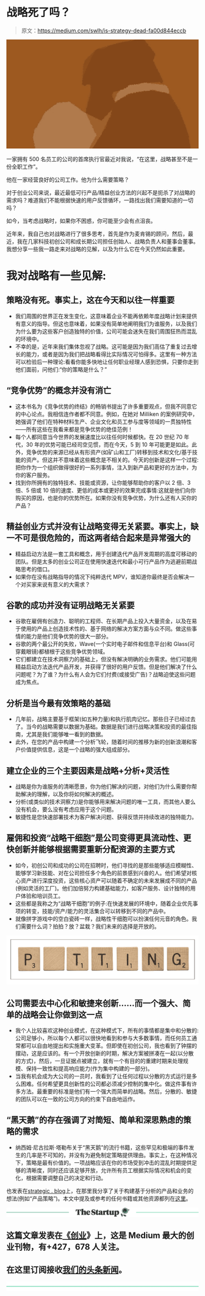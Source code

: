# 战略死了吗？

> 原文：<https://medium.com/swlh/is-strategy-dead-fa00d844eccb>

![](img/f58e85e27d6060340a3cb95dfb11d147.png)

一家拥有 500 名员工的公司的首席执行官最近对我说，“在这里，战略甚至不是一份全职工作”。

他在一家经营良好的公司工作。他为什么需要策略？

对于创业公司来说，最近最低可行产品/精益创业方法的兴起不是扼杀了对战略的需求吗？难道我们不能根据快速的用户反馈循环，一路找出我们需要知道的一切吗？

如今，当考虑战略时，如果你不困惑，你可能至少会有点沮丧。

近年来，我自己也对战略进行了很多思考，首先是作为麦肯锡的顾问，然后，最近，我在几家科技初创公司和成长期公司担任创始人、战略负责人和董事会董事。我想分享一些我一路走来对战略的见解，以及为什么它在今天仍然如此重要。

# **我对战略有一些见解:**

## 策略没有死。事实上，这在今天和以往一样重要

*   我们周围的世界正在发生变化，这意味着企业不能再依赖年度战略计划来提供有意义的指导。但这也意味着，如果没有简单地阐明我们为谁服务，以及我们为什么要为这些客户创造独特的价值，公司可能会迷失在我们周围狂热而混乱的环境中。
*   不幸的是，近年来我们集体忽视了战略。这可能是因为我们高估了重复过去增长的能力，或者是因为我们把战略看得比实际情况可怕得多。这里有一种方法可以检验后一种理论:看看你能多快地让任何职业经理人感到恐惧，只要你走到他们面前，问他们:“你的策略是什么？”

## “竞争优势”的概念并没有消亡

*   这本书名为《竞争优势的终结》的畅销书提出了许多重要观点，但我不同意它的中心论点。我相信连作者都不同意。例如，在她对 Milliken 的案例研究中，她强调了他们在特种材料生产、企业文化和员工参与度等领域的一贯独特性——所有这些在我看来都是竞争优势的绝佳范例！
*   每个人都同意当今世界的发展速度比以往任何时候都快。在 20 世纪 70 年代，30 年的优势可能已经司空见惯，而在今天，5 到 10 年可能更是如此。此外，竞争优势的来源已经从有形资产(如矿山和工厂)转移到技术和文化/基于技能的资产。但这并不意味着这些概念是不相关的。今天的创新是这样一个过程:把你作为一个组织做得很好的一系列事情，注入到新产品和更好的方法中，为你的客户服务。
*   找到你所拥有的独特技术、技能或资源，让你能够帮助你的客户以 2 倍、3 倍、5 倍或 10 倍的速度、更低的成本或更好的效果完成事情:这就是他们向你购买的原因，也是你的优势所在。如果你没有竞争优势，为什么还有人买你的产品？

## 精益创业方式并没有让战略变得无关紧要。事实上，缺一不可是很危险的，而这两者结合起来是异常强大的

*   精益启动方法是一套工具和概念，用于创建迭代产品开发周期的高度可移动的团队。但是太多的创业公司正在使用快速迭代和最小可行产品作为逃避前期战略思考的借口。
*   如果你在没有战略指导的情况下纯粹迭代 MPV，谁知道你最终是否会解决一个对买家来说有意义的大需求？

## 谷歌的成功并没有证明战略无关紧要

*   谷歌在雇佣有创造力、聪明的工程师、在长期产品上投入大量资金，以及在易于使用的产品上创造技术性的、基于网络的解决方案方面与众不同。做这些事情的能力是他们竞争优势的很大一部分。
*   谷歌的两个最公开的失败，Wave(一个实时电子邮件和信息平台)和 Glass(可穿戴眼镜)都植根于这些竞争优势领域。
*   它们都建立在技术洞察力的基础上，但没有解决明确的业务需求。他们可能用精益启动方法迭代产品开发，并获得了很好的用户反馈。但是他们解决了什么问题呢？为了谁？为什么有人会为它们付费(或接受广告)？战略迫使这些问题成为焦点。

## 分析是当今最有效策略的基础

*   几年前，战略主要基于框架(如五种力量)和执行肌肉记忆。那些日子已经过去了。当今的战略需要以数据为基础。数据是我们进行战略决策和投资的最佳指南，尤其是我们能够唯一看到的数据。
*   此外，在您的产品中构建一个分析飞轮，随着时间的推移为新的创新浪潮和客户价值提供信息，这是一个战略的强大组成部分。

## 建立企业的三个主要因素是战略+分析+灵活性

*   战略是你为谁服务的清晰愿景，你为他们解决的问题，对他们为什么需要你帮助解决的理解，以及你将如何解决的概述。
*   分析(或类似的技术洞察力)是你能够用来解决问题的唯一工具，而其他人要么没有机会，要么没有考虑应用于这个问题。
*   敏捷性是您快速部署技术为客户解决问题、获得反馈并持续改进的独特能力。

## 雇佣和投资“战略干细胞”是公司变得更具流动性、更快创新并能够根据需要重新分配资源的主要方式

*   如今，初创公司和成功的公司在招聘时，他们寻找的是那些能够适应模糊性、能够学习新技能、对在公司担任多个角色的前景感到兴奋的人。他们希望对核心资产进行深度投资，这些核心资产可以随着不确定的未来发展成不同的产品(例如灵活的工厂)。他们加倍努力构建基础能力，如客户服务、设计独特的用户体验和培训员工。
*   这些都是我称之为“战略干细胞”的例子:在快速发展的环境中，随着企业优先事项的转变，技能/资产/能力的灵活集合可以转移到不同的产品中。
*   就像拼字游戏中的空白瓷砖一样，战略性干细胞可以扮演任何元音的角色。我们需要什么词？拍拍？放？盆栽？我们未来的选择是开放的。

![](img/83de4733cc2f224718a134bf8d987f32.png)

## 公司需要去中心化和敏捷来创新……而一个强大、简单的战略会让你做到这一点

*   我个人比较喜欢这种创业模式，在这种模式下，所有的事情都是集中和分散的:公司足够小，所以每个人都可以很快地看到和参与大多数事情，而任何员工通常都可以自由地提出和实施重大变革。但即使在初创公司，我也看到了钟摆的摆动，这是应该的。有一个开放创新的时期，解决方案被拼凑在一起(以分散的方式)，然后，一旦证据点被建立，就有一个有目的的重建时期来处理规模、保持一致性和提高响应能力(作为集中构建的一部分)。
*   当我有机会成为大公司的一员时，我看到了让任何过程以分散的方式运行是多么困难。任何希望更具创新性的公司都必须减少控制的集中化。做这件事有许多方法。最重要的标准是他们有一个强大而简单的战略。然后，分散的、敏捷的团队可以在一致的公司方向的约束下自由地运作。

## “黑天鹅”的存在强调了对简短、简单和深思熟虑的策略的需求

*   纳西姆·尼古拉斯·塔勒布关于“黑天鹅”的流行书籍，这些罕见和极端的事件发生的几率是不可知的，并没有为避免制定策略提供理由。事实上，在这种情况下，策略是最有价值的。一项战略应该在你的市场受到冲击的混乱时期提供足够的清晰度，同时还应该足够开放，允许所有员工根据实际情况和机会的变化，根据需要调整自己的决定和行动。

也发表在[strategic . blog](http://strategist.blog)上，在那里我分享了关于构建基于分析的产品和业务的想法(例如“产品策略”)。本文中提及或参考的任何书籍或其他资源都列在[这里](https://strategist.blog/further-resources-and-acknowledgements/#7)。

[![](img/308a8d84fb9b2fab43d66c117fcc4bb4.png)](https://medium.com/swlh)

## 这篇文章发表在[《创业](https://medium.com/swlh)》上，这是 Medium 最大的创业刊物，有+427，678 人关注。

## 在这里订阅接收[我们的头条新闻](https://growthsupply.com/the-startup-newsletter/)。

[![](img/b0164736ea17a63403e660de5dedf91a.png)](https://medium.com/swlh)